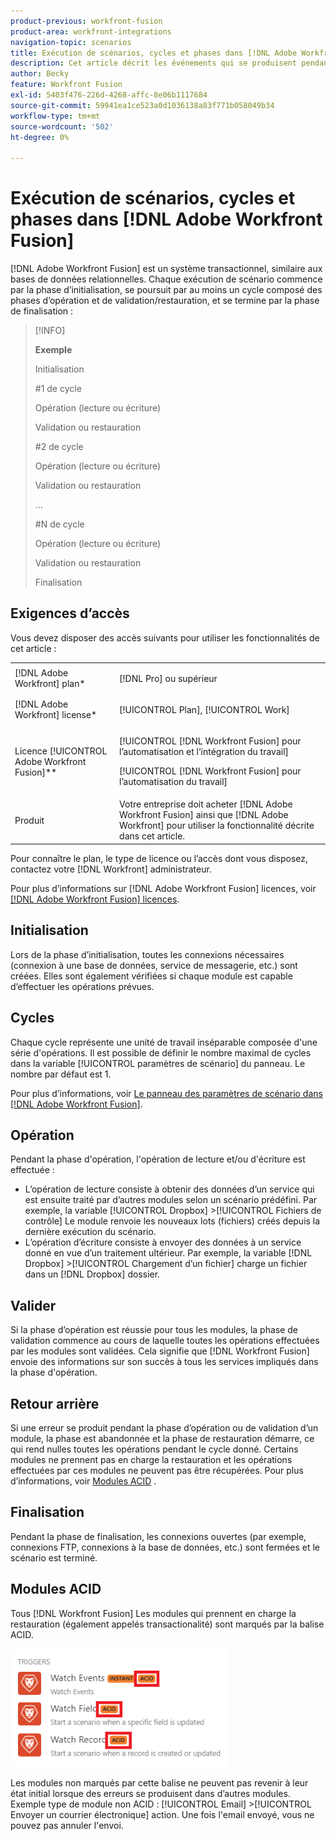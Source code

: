 ```yaml
---
product-previous: workfront-fusion
product-area: workfront-integrations
navigation-topic: scenarios
title: Exécution de scénarios, cycles et phases dans [!DNL Adobe Workfront Fusion]
description: Cet article décrit les événements qui se produisent pendant une [!DNL Adobe Workfront Fusion] est en cours d’exécution (initialisation, opérations, validations et restaurations, par exemple).
author: Becky
feature: Workfront Fusion
exl-id: 5403f476-226d-4268-affc-8e06b1117684
source-git-commit: 59941ea1ce523a0d1036138a83f771b058049b34
workflow-type: tm+mt
source-wordcount: '502'
ht-degree: 0%

---
```


# Exécution de scénarios, cycles et phases dans [!DNL Adobe Workfront Fusion]

[!DNL Adobe Workfront Fusion] est un système transactionnel, similaire aux bases de données relationnelles. Chaque exécution de scénario commence par la phase d’initialisation, se poursuit par au moins un cycle composé des phases d’opération et de validation/restauration, et se termine par la phase de finalisation :

>[!INFO]
>
>**Exemple**
>
>Initialisation
>
>#1 de cycle
>
>Opération (lecture ou écriture)
>
>Validation ou restauration
>
>#2 de cycle
>
>Opération (lecture ou écriture)
>
>Validation ou restauration
>
>...
>
>#N de cycle
>
>Opération (lecture ou écriture)
>
>Validation ou restauration
>
>Finalisation

## Exigences d’accès

Vous devez disposer des accès suivants pour utiliser les fonctionnalités de cet article :

<table style="table-layout:auto"> 
 <col> 
 <col> 
 <tbody> 
  <tr> 
    <td role="rowheader">[!DNL Adobe Workfront] plan*</td> 
   <td> <p>[!DNL Pro] ou supérieur</p> </td> 
  </tr> 
  <tr data-mc-conditions=""> 
   <td role="rowheader">[!DNL Adobe Workfront] license*</td> 
   <td> <p>[!UICONTROL Plan], [!UICONTROL Work]</p> </td> 
  </tr> 
  <tr> 
   <td role="rowheader">Licence [!UICONTROL Adobe Workfront Fusion]**</td> 
  <td> <p>[!UICONTROL [!DNL Workfront Fusion] pour l’automatisation et l’intégration du travail] </p><p>[!UICONTROL [!DNL Workfront Fusion] pour l’automatisation du travail] </p>  </td>  
  </tr> 
  <tr> 
   <td role="rowheader">Produit</td> 
   <td>Votre entreprise doit acheter [!DNL Adobe Workfront Fusion] ainsi que [!DNL Adobe Workfront] pour utiliser la fonctionnalité décrite dans cet article.</td> 
  </tr> 
 </tbody> 
</table>

Pour connaître le plan, le type de licence ou l’accès dont vous disposez, contactez votre [!DNL Workfront] administrateur.

Pour plus d’informations sur [!DNL Adobe Workfront Fusion] licences, voir [[!DNL Adobe Workfront Fusion] licences](../../workfront-fusion/get-started/license-automation-vs-integration.md).

## Initialisation

Lors de la phase d’initialisation, toutes les connexions nécessaires (connexion à une base de données, service de messagerie, etc.) sont créées. Elles sont également vérifiées si chaque module est capable d’effectuer les opérations prévues.

## Cycles

Chaque cycle représente une unité de travail inséparable composée d&#39;une série d&#39;opérations. Il est possible de définir le nombre maximal de cycles dans la variable [!UICONTROL paramètres de scénario] du panneau. Le nombre par défaut est 1.

Pour plus d’informations, voir [Le panneau des paramètres de scénario dans [!DNL Adobe Workfront Fusion]](../../workfront-fusion/scenarios/scenario-settings-panel.md).

## Opération

Pendant la phase d&#39;opération, l&#39;opération de lecture et/ou d&#39;écriture est effectuée :

* L’opération de lecture consiste à obtenir des données d’un service qui est ensuite traité par d’autres modules selon un scénario prédéfini. Par exemple, la variable [!UICONTROL Dropbox] >[!UICONTROL Fichiers de contrôle] Le module renvoie les nouveaux lots (fichiers) créés depuis la dernière exécution du scénario.
* L’opération d’écriture consiste à envoyer des données à un service donné en vue d’un traitement ultérieur. Par exemple, la variable [!DNL Dropbox] >[!UICONTROL Chargement d’un fichier] charge un fichier dans un [!DNL Dropbox] dossier.

## Valider

Si la phase d’opération est réussie pour tous les modules, la phase de validation commence au cours de laquelle toutes les opérations effectuées par les modules sont validées. Cela signifie que [!DNL Workfront Fusion] envoie des informations sur son succès à tous les services impliqués dans la phase d&#39;opération.

## Retour arrière

Si une erreur se produit pendant la phase d’opération ou de validation d’un module, la phase est abandonnée et la phase de restauration démarre, ce qui rend nulles toutes les opérations pendant le cycle donné. Certains modules ne prennent pas en charge la restauration et les opérations effectuées par ces modules ne peuvent pas être récupérées. Pour plus d’informations, voir [Modules ACID](#acid-modules) .

## Finalisation

Pendant la phase de finalisation, les connexions ouvertes (par exemple, connexions FTP, connexions à la base de données, etc.) sont fermées et le scénario est terminé.

## Modules ACID

Tous [!DNL Workfront Fusion] Les modules qui prennent en charge la restauration (également appelés transactionalité) sont marqués par la balise ACID.

![](assets/acid-modules-350x189.png)

Les modules non marqués par cette balise ne peuvent pas revenir à leur état initial lorsque des erreurs se produisent dans d’autres modules. Exemple type de module non ACID : [!UICONTROL Email] >[!UICONTROL Envoyer un courrier électronique] action. Une fois l&#39;email envoyé, vous ne pouvez pas annuler l&#39;envoi.
